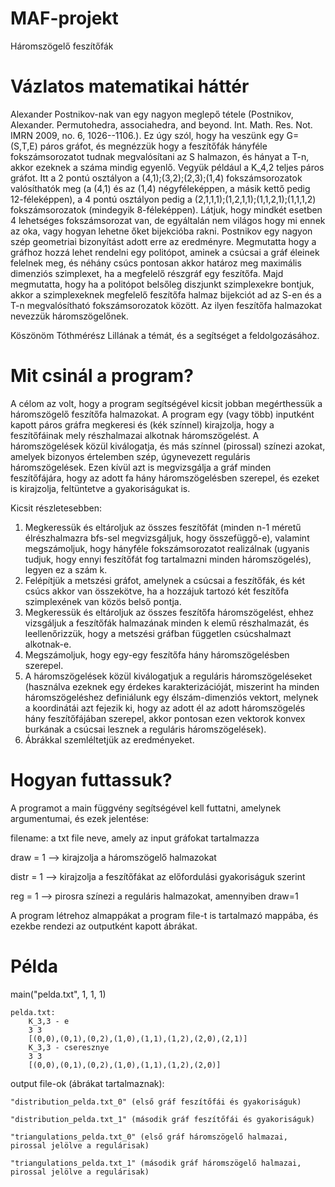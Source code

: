 # MAF-projekt
Háromszögelő feszítőfák

# Vázlatos matematikai háttér
Alexander Postnikov-nak van egy nagyon meglepő tétele (Postnikov, Alexander. Permutohedra, associahedra, and beyond. Int. Math. Res. Not. IMRN 2009, no. 6, 1026--1106.). Ez úgy szól, hogy ha veszünk egy G=(S,T,E) páros gráfot, és megnézzük hogy a feszítőfák hányféle fokszámsorozatot tudnak megvalósítani az S halmazon, és hányat a T-n, akkor ezeknek a száma mindig egyenlő. Vegyük például a K_4,2 teljes páros gráfot. Itt a 2 pontú osztályon a (4,1);(3,2);(2,3);(1,4) fokszámsorozatok valósíthatók meg (a (4,1) és az (1,4) négyféleképpen, a másik kettő pedig 12-féleképpen), a 4 pontú osztályon pedig a (2,1,1,1);(1,2,1,1);(1,1,2,1);(1,1,1,2) fokszámsorozatok (mindegyik 8-féleképpen). Látjuk, hogy mindkét esetben 4 lehetséges fokszámsorozat van, de egyáltalán nem világos hogy mi ennek az oka, vagy hogyan lehetne őket bijekcióba rakni. Postnikov egy nagyon szép geometriai bizonyítást adott erre az eredményre. Megmutatta hogy a gráfhoz hozzá lehet rendelni egy politópot, aminek a csúcsai a gráf éleinek felelnek meg, és néhány csúcs pontosan akkor határoz meg maximális dimenziós szimplexet, ha a megfelelő részgráf egy feszítőfa. Majd megmutatta, hogy ha a politópot belsőleg diszjunkt szimplexekre bontjuk, akkor a szimplexeknek megfelelő feszítőfa halmaz bijekciót ad az S-en és a T-n megvalósítható fokszámsorozatok között. Az ilyen feszítőfa halmazokat nevezzük háromszögelőnek.

Köszönöm Tóthmérész Lillának a témát, és a segítséget a feldolgozásához.


# Mit csinál a program?
A célom az volt, hogy a program segítségével kicsit jobban megérthessük a háromszögelő feszítőfa halmazokat. A program egy (vagy több) inputként kapott páros gráfra megkeresi és (kék színnel) kirajzolja, hogy a feszítőfáinak mely részhalmazai alkotnak háromszögelést. A háromszögelések közül kiválogatja, és más színnel (pirossal) színezi azokat, amelyek bizonyos értelemben szép, úgynevezett reguláris háromszögelések. Ezen kívül azt is megvizsgálja a gráf minden feszítőfájára, hogy az adott fa hány háromszögelésben szerepel, és ezeket is kirajzolja, feltüntetve a gyakoriságukat is.

Kicsit részletesebben:
1) Megkeressük és eltároljuk az összes feszítőfát (minden n-1 méretű élrészhalmazra bfs-sel megvizsgáljuk, hogy összefüggő-e), valamint megszámoljuk, hogy hányféle fokszámsorozatot realizálnak (ugyanis tudjuk, hogy ennyi feszítőfát fog tartalmazni minden háromszögelés), legyen ez a szám k.
2) Felépítjük a metszési gráfot, amelynek a csúcsai a feszítőfák, és két csúcs akkor van összekötve, ha a hozzájuk tartozó két feszítőfa szimplexének van közös belső pontja.
3) Megkeressük és eltároljuk az összes feszítőfa háromszögelést, ehhez vizsgáljuk a feszítőfák halmazának minden k elemű részhalmazát, és leellenőrizzük, hogy a metszési gráfban független csúcshalmazt alkotnak-e.
4) Megszámoljuk, hogy egy-egy feszítőfa hány háromszögelésben szerepel.
5) A háromszögelések közül kiválogatjuk a reguláris háromszögeléseket (használva ezeknek egy érdekes karakterizációját, miszerint ha minden háromszögeléshez definiálunk egy élszám-dimenziós vektort, melynek a koordinátái azt fejezik ki, hogy az adott él az adott háromszögelés hány feszítőfájában szerepel, akkor pontosan ezen vektorok konvex burkának a csúcsai lesznek a reguláris háromszögelések).
6) Ábrákkal szemléltetjük az eredményeket.

# Hogyan futtassuk?
A programot a main függvény segítségével kell futtatni, amelynek argumentumai, és ezek jelentése:

  filename: a txt file neve, amely az input gráfokat tartalmazza
  
  draw = 1 --> kirajzolja a háromszögelő halmazokat
        
  distr = 1 --> kirajzolja a feszítőfákat az előfordulási gyakoriságuk szerint
         
  reg = 1 --> pirosra színezi a reguláris halmazokat, amennyiben draw=1
       
A program létrehoz almappákat a program file-t is tartalmazó mappába, és ezekbe rendezi az outputként kapott ábrákat.
       
# Példa
main("pelda.txt", 1, 1, 1)

    pelda.txt:
        K_3,3 - e
        3 3
        [(0,0),(0,1),(0,2),(1,0),(1,1),(1,2),(2,0),(2,1)]
        K_3,3 - cseresznye
        3 3
        [(0,0),(0,1),(0,2),(1,0),(1,1),(1,2),(2,0)]
        
 output file-ok (ábrákat tartalmaznak):
 
    "distribution_pelda.txt_0" (első gráf feszítőfái és gyakoriságuk)
    
    "distribution_pelda.txt_1" (második gráf feszítőfái és gyakoriságuk)
    
    "triangulations_pelda.txt_0" (első gráf háromszögelő halmazai, pirossal jelölve a regulárisak)
    
    "triangulations_pelda.txt_1" (második gráf háromszögelő halmazai, pirossal jelölve a regulárisak)
